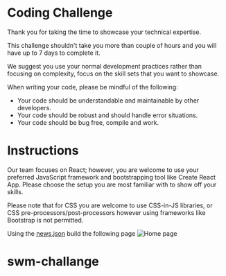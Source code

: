 # Coding Challenge

Thank you for taking the time to showcase your technical expertise. 

This challenge shouldn't take you more than couple of hours and you will have up to 7 days to complete it.

We suggest you use your normal development practices rather than focusing on complexity, focus on the skill sets that you want to showcase.

When writing your code, please be mindful of the following:

 - Your code should be understandable and maintainable by other developers.
 - Your code should be robust and should handle error situations.
 - Your code should be bug free, compile and work.

# Instructions

Our team focuses on React; however, you are welcome to use your preferred JavaScript framework and bootstrapping tool like Create React App. Please choose the setup you are most familiar with to show off your skills. 

Please note that for CSS you are welcome to use CSS-in-JS libraries, or CSS pre-processors/post-processors however using frameworks like Bootstrap is not permitted.

Using the [news.json](https://github.com/West-Australian-Newspapers/swm-wan-code-test/blob/main/news.json) build the following page ![Home page](https://github.com/West-Australian-Newspapers/swm-wan-code-test/blob/main/homepage.png) 
# swm-challange
